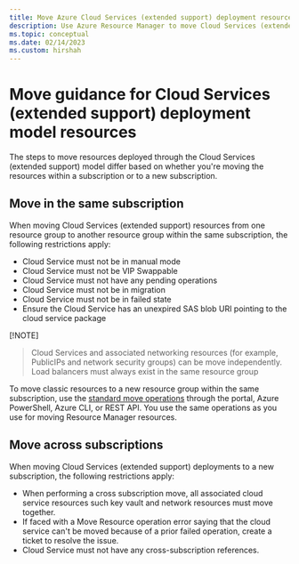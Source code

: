 ```yaml
---
title: Move Azure Cloud Services (extended support) deployment resources
description: Use Azure Resource Manager to move Cloud Services (extended support) deployment resources to a new resource group or subscription.
ms.topic: conceptual
ms.date: 02/14/2023
ms.custom: hirshah
---
```


# Move guidance for Cloud Services (extended support) deployment model resources

The steps to move resources deployed through the Cloud Services (extended support) model differ based on whether you're moving the resources within a subscription or to a new subscription.

## Move in the same subscription

When moving Cloud Services (extended support) resources from one resource group to another resource group within the same subscription, the following restrictions apply:

- Cloud Service must not be in manual mode
- Cloud Service must not be VIP Swappable
- Cloud Service must not have any pending operations
- Cloud Service must not be in migration
- Cloud Service must not be in failed state
- Ensure the Cloud Service has an unexpired SAS blob URI pointing to the cloud service package

[!NOTE]
> Cloud Services and associated networking resources (for example, PublicIPs and network security groups) can be move independently. Load balancers must always exist in the same resource group

To move classic resources to a new resource group within the same subscription, use the [standard move operations](../move-resource-group-and-subscription.md) through the portal, Azure PowerShell, Azure CLI, or REST API. You use the same operations as you use for moving Resource Manager resources.

## Move across subscriptions

When moving Cloud Services (extended support) deployments to a new subscription, the following restrictions apply:

- When performing a cross subscription move, all associated cloud service resources such key vault and network resources must move together.
- If faced with a Move Resource operation error saying that the cloud service can't be moved because of a prior failed operation, create a ticket to resolve the issue. 
- Cloud Service must not have any cross-subscription references.
